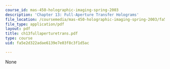 ```yaml
---
course_id: mas-450-holographic-imaging-spring-2003
description: 'Chapter 13: Full-Aperture Transfer Holograms'
file_location: /coursemedia/mas-450-holographic-imaging-spring-2003/fa5e2d322adae6139e7e03f8c3f1d5ac_ch13fullaperturetrans.pdf
file_type: application/pdf
layout: pdf
title: ch13fullaperturetrans.pdf
type: course
uid: fa5e2d322adae6139e7e03f8c3f1d5ac

---
```

None